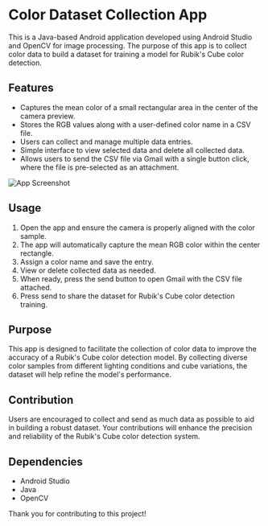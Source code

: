 # Color Dataset Collection App

This is a Java-based Android application developed using Android Studio and OpenCV for image processing. The purpose of this app is to collect color data to build a dataset for training a model for Rubik's Cube color detection.

## Features

- Captures the mean color of a small rectangular area in the center of the camera preview.
- Stores the RGB values along with a user-defined color name in a CSV file.
- Users can collect and manage multiple data entries.
- Simple interface to view selected data and delete all collected data.
- Allows users to send the CSV file via Gmail with a single button click, where the file is pre-selected as an attachment.

![App Screenshot](App-Preview/1.png)


## Usage

1. Open the app and ensure the camera is properly aligned with the color sample.
2. The app will automatically capture the mean RGB color within the center rectangle.
3. Assign a color name and save the entry.
4. View or delete collected data as needed.
5. When ready, press the send button to open Gmail with the CSV file attached.
6. Press send to share the dataset for Rubik's Cube color detection training.

## Purpose

This app is designed to facilitate the collection of color data to improve the accuracy of a Rubik's Cube color detection model. By collecting diverse color samples from different lighting conditions and cube variations, the dataset will help refine the model's performance.

## Contribution

Users are encouraged to collect and send as much data as possible to aid in building a robust dataset. Your contributions will enhance the precision and reliability of the Rubik's Cube color detection system.

## Dependencies

- Android Studio
- Java
- OpenCV

Thank you for contributing to this project!



